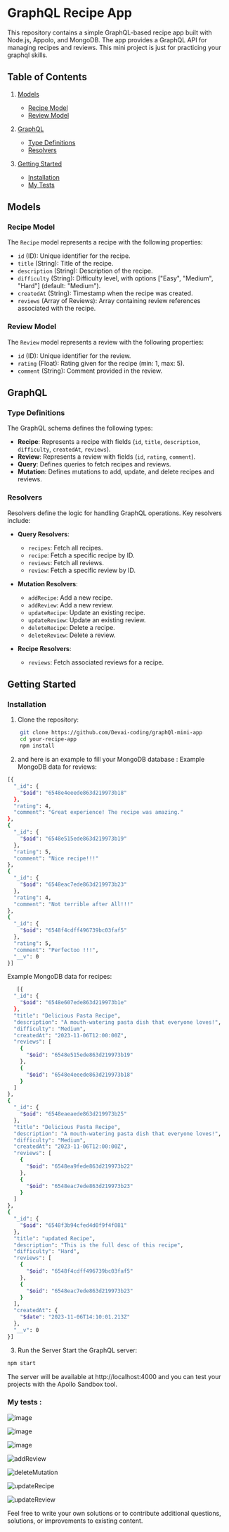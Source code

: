 # GraphQL Recipe App

This repository contains a simple GraphQL-based recipe app built with Node.js, Appolo, and MongoDB. The app provides a GraphQL API for managing recipes and reviews.
This mini project is just for practicing your graphql skills.

## Table of Contents
1. [Models](#models)
   - [Recipe Model](#recipe-model)
   - [Review Model](#review-model)

2. [GraphQL](#graphql)
   - [Type Definitions](#type-definitions)
   - [Resolvers](#resolvers)

3. [Getting Started](#getting-started)
   - [Installation](#installation)
   - [My Tests](#my-tests)

## Models

### Recipe Model

The `Recipe` model represents a recipe with the following properties:

- `id` (ID): Unique identifier for the recipe.
- `title` (String): Title of the recipe.
- `description` (String): Description of the recipe.
- `difficulty` (String): Difficulty level, with options ["Easy", "Medium", "Hard"] (default: "Medium").
- `createdAt` (String): Timestamp when the recipe was created.
- `reviews` (Array of Reviews): Array containing review references associated with the recipe.

### Review Model

The `Review` model represents a review with the following properties:

- `id` (ID): Unique identifier for the review.
- `rating` (Float): Rating given for the recipe (min: 1, max: 5).
- `comment` (String): Comment provided in the review.

## GraphQL

### Type Definitions

The GraphQL schema defines the following types:

- **Recipe**: Represents a recipe with fields (`id`, `title`, `description`, `difficulty`, `createdAt`, `reviews`).
- **Review**: Represents a review with fields (`id`, `rating`, `comment`).
- **Query**: Defines queries to fetch recipes and reviews.
- **Mutation**: Defines mutations to add, update, and delete recipes and reviews.

### Resolvers

Resolvers define the logic for handling GraphQL operations. Key resolvers include:

- **Query Resolvers**:
  - `recipes`: Fetch all recipes.
  - `recipe`: Fetch a specific recipe by ID.
  - `reviews`: Fetch all reviews.
  - `review`: Fetch a specific review by ID.

- **Mutation Resolvers**:
  - `addRecipe`: Add a new recipe.
  - `addReview`: Add a new review.
  - `updateRecipe`: Update an existing recipe.
  - `updateReview`: Update an existing review.
  - `deleteRecipe`: Delete a recipe.
  - `deleteReview`: Delete a review.

- **Recipe Resolvers**:
  - `reviews`: Fetch associated reviews for a recipe.

## Getting Started

### Installation

1. Clone the repository:
```bash
    git clone https://github.com/Devai-coding/graphQl-mini-app
    cd your-recipe-app
    npm install
```
2. and here is an example to fill your MongoDB database  :
Example MongoDB data for reviews:
```bash
[{
  "_id": {
    "$oid": "6548e4eeede863d219973b18"
  },
  "rating": 4,
  "comment": "Great experience! The recipe was amazing."
},
{
  "_id": {
    "$oid": "6548e515ede863d219973b19"
  },
  "rating": 5,
  "comment": "Nice recipe!!!"
},
{
  "_id": {
    "$oid": "6548eac7ede863d219973b23"
  },
  "rating": 4,
  "comment": "Not terrible after All!!!"
},
{
  "_id": {
    "$oid": "6548f4cdff496739bc03faf5"
  },
  "rating": 5,
  "comment": "Perfectoo !!!",
  "__v": 0
}]
```
Example MongoDB data for recipes:
```bash
   [{
  "_id": {
    "$oid": "6548e607ede863d219973b1e"
  },
  "title": "Delicious Pasta Recipe",
  "description": "A mouth-watering pasta dish that everyone loves!",
  "difficulty": "Medium",
  "createdAt": "2023-11-06T12:00:00Z",
  "reviews": [
    {
      "$oid": "6548e515ede863d219973b19"
    },
    {
      "$oid": "6548e4eeede863d219973b18"
    }
  ]
},
{
  "_id": {
    "$oid": "6548eaeaede863d219973b25"
  },
  "title": "Delicious Pasta Recipe",
  "description": "A mouth-watering pasta dish that everyone loves!",
  "difficulty": "Medium",
  "createdAt": "2023-11-06T12:00:00Z",
  "reviews": [
    {
      "$oid": "6548ea9fede863d219973b22"
    },
    {
      "$oid": "6548eac7ede863d219973b23"
    }
  ]
},
{
  "_id": {
    "$oid": "6548f3b94cfed4d0f9f4f081"
  },
  "title": "updated Recipe",
  "description": "This is the full desc of this recipe",
  "difficulty": "Hard",
  "reviews": [
    {
      "$oid": "6548f4cdff496739bc03faf5"
    },
    {
      "$oid": "6548eac7ede863d219973b23"
    }
  ],
  "createdAt": {
    "$date": "2023-11-06T14:10:01.213Z"
  },
  "__v": 0
}]
```
3. Run the Server
Start the GraphQL server:
```sh
npm start
```

The server will be available at http://localhost:4000 and you can test your projects with the Apollo Sandbox tool.

### My tests :
![image](https://github.com/Devai-coding/graphQl-mini-app/assets/113947156/80bad1c0-91b5-4d0f-bd1a-cc09642fa0d1)

![image](https://github.com/Devai-coding/graphQl-mini-app/assets/113947156/9003f85e-5d74-41ba-af2d-9bad135b0bfe)

![image](https://github.com/Devai-coding/graphQl-mini-app/assets/113947156/f6f719ef-228a-4ba4-a133-928e7cfaf78c)

![addReview](https://github.com/Devai-coding/graphQl-mini-app/assets/113947156/85ec8641-218a-4210-a115-004fb5180646)

![deleteMutation](https://github.com/Devai-coding/graphQl-mini-app/assets/113947156/700cf817-4aa0-4e2f-a800-26eb952fc47f)

![updateRecipe](https://github.com/Devai-coding/graphQl-mini-app/assets/113947156/5f2d87f5-55c4-47f0-9cab-74a0498952f7)

![updateReview](https://github.com/Devai-coding/graphQl-mini-app/assets/113947156/32a340df-dcb3-4030-a98d-8c3a0f13bc16)

Feel free to write your own solutions or to contribute additional questions, solutions, or improvements to existing content.
